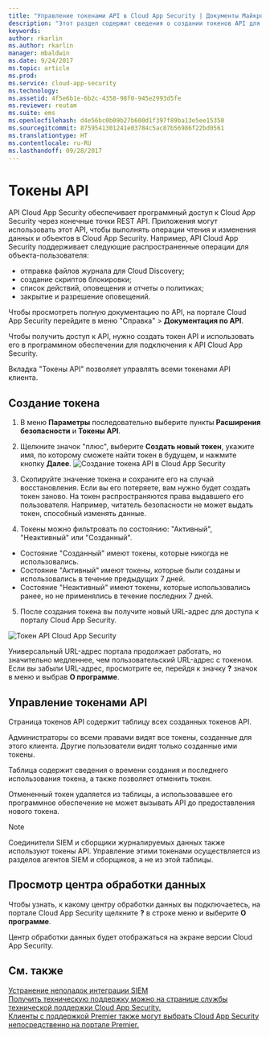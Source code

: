 ```yaml
---
title: "Управление токенами API в Cloud App Security | Документы Майкрософт"
description: "Этот раздел содержит сведения о создании токенов API для Cloud App Security."
keywords: 
author: rkarlin
ms.author: rkarlin
manager: mbaldwin
ms.date: 9/24/2017
ms.topic: article
ms.prod: 
ms.service: cloud-app-security
ms.technology: 
ms.assetid: 4f5e6b1e-6b2c-4358-98f0-945e2993d5fe
ms.reviewer: reutam
ms.suite: ems
ms.openlocfilehash: d4e56bc0b09b27b600d1f397f89ba13e5ee15350
ms.sourcegitcommit: 8759541301241e03784c5ac87b56986f22bd0561
ms.translationtype: HT
ms.contentlocale: ru-RU
ms.lasthandoff: 09/28/2017
---
```

# <a name="api-tokens"></a>Токены API
    
API Cloud App Security обеспечивает программный доступ к Cloud App Security через конечные точки REST API. Приложения могут использовать этот API, чтобы выполнять операции чтения и изменения данных и объектов в Cloud App Security. Например, API Cloud App Security поддерживает следующие распространенные операции для объекта-пользователя:

- отправка файлов журнала для Cloud Discovery;
- создание скриптов блокировки;
- список действий, оповещения и отчеты о политиках;
- закрытие и разрешение оповещений.

Чтобы просмотреть полную документацию по API, на портале Cloud App Security перейдите в меню "Справка" > **Документация по API**.

Чтобы получить доступ к API, нужно создать токен API и использовать его в программном обеспечении для подключения к API Cloud App Security.

Вкладка "Токены API" позволяет управлять всеми токенами API клиента. 


## <a name="generate-a-token"></a>Создание токена

1. В меню **Параметры** последовательно выберите пункты **Расширения безопасности** и **Токены API**.

2. Щелкните значок "плюс", выберите **Создать новый токен**, укажите имя, по которому сможете найти токен в будущем, и нажмите кнопку **Далее**.
![Создание токена API в Cloud App Security](./media/api-token-gen.png)

3. Скопируйте значение токена и сохраните его на случай восстановления. Если вы его потеряете, вам нужно будет создать токен заново. На токен распространяются права выдавшего его пользователя. Например, читатель безопасности не может выдать токен, способный изменять данные.

4. Токены можно фильтровать по состоянию: "Активный", "Неактивный" или "Созданный". 

  - Состояние "Созданный" имеют токены, которые никогда не использовались. 
  - Состояние "Активный" имеют токены, которые были созданы и использовались в течение предыдущих 7 дней. 
  - Состояние "Неактивный" имеют токены, которые использовались ранее, но не применялись в течение последних 7 дней.
5. После создания токена вы получите новый URL-адрес для доступа к порталу Cloud App Security. 

 ![Токен API Cloud App Security](./media/generate-api-token.png)

Универсальный URL-адрес портала продолжает работать, но значительно медленнее, чем пользовательский URL-адрес с токеном. Если вы забыли URL-адрес, просмотрите ее, перейдя к значку **?** значок в меню и выбрав **О программе**.

## <a name="api-token-management"></a>Управление токенами API

Страница токенов API содержит таблицу всех созданных токенов API.

Администраторы со всеми правами видят все токены, созданные для этого клиента. Другие пользователи видят только созданные ими токены.

Таблица содержит сведения о времени создания и последнего использования токена, а также позволяет отменить токен. 

Отмененный токен удаляется из таблицы, а использовавшее его программное обеспечение не может вызывать API до предоставления нового токена. 

> [!NOTE]
> Соединители SIEM и сборщики журналируемых данных также используют токены API. Управление этими токенами осуществляется из разделов агентов SIEM и сборщиков, а не из этой таблицы. 


## <a name="view-your-data-center"></a>Просмотр центра обработки данных

Чтобы узнать, к какому центру обработки данных вы подключаетесь, на портале Cloud App Security щелкните **?** в строке меню и выберите **О программе**. 

Центр обработки данных будет отображаться на экране версии Cloud App Security.


## <a name="see-also"></a>См. также  
[Устранение неполадок интеграции SIEM](troubleshooting-siem.md)   
[Получить техническую поддержку можно на странице службы технической поддержки Cloud App Security.](http://support.microsoft.com/oas/default.aspx?prid=16031)   
[Клиенты с поддержкой Premier также могут выбрать Cloud App Security непосредственно на портале Premier.](https://premier.microsoft.com/)  
  
  